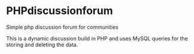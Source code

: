 # PHPdiscussionforum
Simple php discussion forum for communities

This is a dynamic discussion build in PHP and uses MySQL queries for the storing and deleting the data. 
